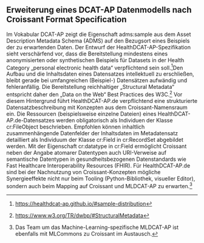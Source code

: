 ## Erweiterung eines DCAT-AP Datenmodells nach Croissant Format Specification
Im Vokabular DCAT-AP zeigt die Eigenschaft adms:sample aus dem Asset Description Metadata Schema (ADMS) auf den Bezugsort eines Beispiels der zu erwartenden Daten. Der Entwurf der HealthDCAT-AP-Spezifikation sieht verschärfend vor, dass die Bereitstellung mindestens eines anonymisierten oder synthetischen Beispiels für Datasets in der Health Category „personal electronic health data“ verpflichtend sein soll.[^48]Den Aufbau und die Inhaltsdaten eines Datensatzes intellektuell zu erschließen, bleibt gerade bei umfangreichen (Beispiel-) Datensätzen aufwändig und fehleranfällig. Die Bereitstellung reichhaltiger „Structural Metadata“ entspricht daher den „Data on the Web“ Best Practices des W3C.[^49]
Vor diesem Hintergrund führt HealthDCAT-AP.de verpflichtend eine strukturierte Datensatzbeschreibung mit Konzepten aus dem Croissant-Namensraum ein. Die Ressourcen (beispielsweise einzelne Dateien) eines HealthDCAT-AP.de-Datensatzes werden obligatorisch als Individuen der Klasse cr:FileObject beschrieben. Empfohlen können inhaltlich zusammenhängende Datenfelder der Inhaltsdaten im Metadatensatz detailliert als Individuum der Klasse cr:Field in cr:RecordSet abgebildet werden. Mit der Eigenschaft cr:datatype in cr:Field ermöglicht Croissant neben der Angabe atomarer Datentypen auch URI-Verweise auf semantische Datentypen in gesundheitsbezogenen Datenstandards wie Fast Healthcare Interoperability Resources (FHIR).
Für HealthDCAT-AP.de sind bei der Nachnutzung von Croissant-Konzepten mögliche Synergieeffekte nicht nur beim Tooling (Python-Bibliothek, visueller Editor), sondern auch beim Mapping auf Croissant und MLDCAT-AP zu erwarten.[^50]

[^48]:https://healthdcat-ap.github.io/#sample-distribution
[^49]:https://www.w3.org/TR/dwbp/#StructuralMetadata
[^50]:Das Team um das Machine-Learning-spezifische MLDCAT-AP ist ebenfalls mit MLCommons zu Croissant im Austausch.